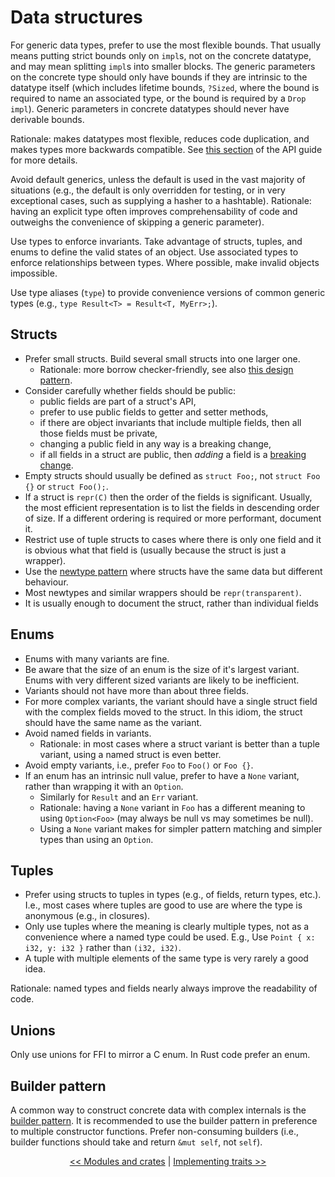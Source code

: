 # Data structures

For generic data types, prefer to use the most flexible bounds. That usually means putting strict bounds only on `impl`s, not on the concrete datatype, and may mean splitting `impl`s into smaller blocks.
The generic parameters on the concrete type should only have bounds if they are intrinsic to the datatype itself (which includes lifetime bounds, `?Sized`, where the bound is required to name an associated type, or the bound is required by a `Drop` `impl`).
Generic parameters in concrete datatypes should never have derivable bounds.

Rationale: makes datatypes most flexible, reduces code duplication, and makes types more backwards compatible.
See [this section](https://github.com/rust-lang/api-guidelines/blob/master/src/future-proofing.md#data-structures-do-not-duplicate-derived-trait-bounds-c-struct-bounds) of the API guide for more details.

Avoid default generics, unless the default is used in the vast majority of situations (e.g., the default is only overridden for testing, or in very exceptional cases, such as supplying a hasher to a hashtable).
Rationale: having an explicit type often improves comprehensability of code and outweighs the convenience of skipping a generic parameter).

Use types to enforce invariants.
Take advantage of structs, tuples, and enums to define the valid states of an object.
Use associated types to enforce relationships between types.
Where possible, make invalid objects impossible.

Use type aliases (`type`) to provide convenience versions of common generic types (e.g., `type Result<T> = Result<T, MyErr>;`).


## Structs

* Prefer small structs.
  Build several small structs into one larger one.
  - Rationale: more borrow checker-friendly, see also [this design pattern](https://github.com/rust-unofficial/patterns/blob/master/patterns/compose-structs.md).
* Consider carefully whether fields should be public:
  - public fields are part of a struct's API,
  - prefer to use public fields to getter and setter methods,
  - if there are object invariants that include multiple fields, then all those fields must be private,
  - changing a public field in any way is a breaking change,
  - if all fields in a struct are public, then *adding* a field is a [breaking change](https://github.com/rust-unofficial/patterns/blob/master/idioms/priv-extend.md).
* Empty structs should usually be defined as `struct Foo;`, not `struct Foo {}` or `struct Foo();`.
* If a struct is `repr(C)` then the order of the fields is significant.
  Usually, the most efficient representation is to list the fields in descending order of size.
  If a different ordering is required or more performant, document it.
* Restrict use of tuple structs to cases where there is only one field and it is obvious what that field is (usually because the struct is just a wrapper).
* Use the [newtype pattern](https://github.com/rust-unofficial/patterns/blob/master/patterns/newtype.md) where structs have the same data but different behaviour.
* Most newtypes and similar wrappers should be `repr(transparent)`.
* It is usually enough to document the struct, rather than individual fields
  

## Enums

* Enums with many variants are fine.
* Be aware that the size of an enum is the size of it's largest variant.
  Enums with very different sized variants are likely to be inefficient.
* Variants should not have more than about three fields.
* For more complex variants, the variant should have a single struct field with the complex fields moved to the struct.
  In this idiom, the struct should have the same name as the variant.
* Avoid named fields in variants.
  - Rationale: in most cases where a struct variant is better than a tuple variant, using a named struct is even better.
* Avoid empty variants, i.e., prefer `Foo` to `Foo()` or `Foo {}`.
* If an enum has an intrinsic null value, prefer to have a `None` variant, rather than wrapping it with an `Option`.
  - Similarly for `Result` and an `Err` variant.
  - Rationale: having a `None` variant in `Foo` has a different meaning to using `Option<Foo>` (may always be null vs may sometimes be null).
  - Using a `None` variant makes for simpler pattern matching and simpler types than using an `Option`.


## Tuples

* Prefer using structs to tuples in types (e.g., of fields, return types, etc.).
  I.e., most cases where tuples are good to use are where the type is anonymous (e.g., in closures).
* Only use tuples where the meaning is clearly multiple types, not as a convenience where a named type could be used.
  E.g., Use `Point { x: i32, y: i32 }` rather than `(i32, i32)`.
* A tuple with multiple elements of the same type is very rarely a good idea.

Rationale: named types and fields nearly always improve the readability of code.


## Unions

Only use unions for FFI to mirror a C enum. In Rust code prefer an enum.


## Builder pattern

A common way to construct concrete data with complex internals is the [builder pattern](https://doc.rust-lang.org/1.0.0/style/ownership/builders.html).
It is recommended to use the builder pattern in preference to multiple constructor functions.
Prefer non-consuming builders (i.e., builder functions should take and return `&mut self`, not `self`).

<p align="center">
<a href="modules.html">&lt;&lt; Modules and crates</a> | <a href="traits.html">Implementing traits &gt;&gt;</a>
</p>
